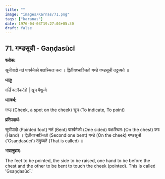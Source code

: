 ```yaml
---
title: ""
image: "images/Karnas/71.png"
tags: ["karanas"]
date: 1976-04-03T19:27:04+05:30
draft: false
---
```


## 71. गण्डसूची - Gaṇḍasūcī

**श्लोक:**

सूचीपादो नतं पार्श्वमेको वक्षःस्थितः करः । द्वितीयश्चाञ्चितो गण्डे गण्डसूची तदुच्यते ॥

**धातुः**

गडिँ वदनैकदेशे |
सूच पैशुन्ये

**धात्वर्थ:**

गण्ड (Cheek, a spot on the cheek)
सूच (To indicate, To point)

**प्रतिपदार्थः**

सूचीपादो (Pointed foot) नतं (Bent) पार्श्वमेको (One sided) वक्षःस्थितः (On the chest) करः (Hand) । द्वितीयश्चाञ्चितो (Second one bent) गण्डे (On the cheek) गण्डसूची ('Gsaṇḍasūcī') तदुच्यते (That is called) ॥

**भावानुवादः**

The feet to be pointed, the side to be raised, one hand to be before the chest and the other to be bent to touch the cheek (pointed). This is called 'Gsaṇḍasūcī.'